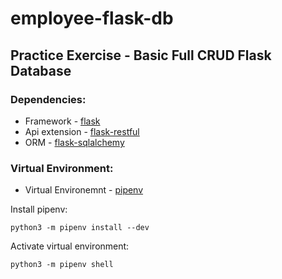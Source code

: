 # employee-flask-db

## Practice Exercise - Basic Full CRUD Flask Database 

### Dependencies: 
- Framework - [flask](https://flask.palletsprojects.com/en/2.3.x/)
- Api extension - [flask-restful](https://flask-restful.readthedocs.io/en/latest/index.html)
- ORM - [flask-sqlalchemy](https://flask-sqlalchemy.palletsprojects.com/en/3.0.x/)


### Virtual Environment: 
- Virtual Environemnt - [pipenv](https://pipenv.pypa.io/en/latest/installation/) 

Install pipenv: 

```python3 -m pipenv install --dev```

Activate virtual environment:

`` python3 -m pipenv shell ``











